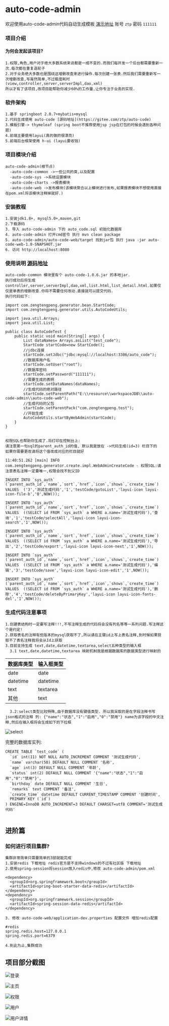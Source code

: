# auto-code-admin
欢迎使用auto-code-admin代码自动生成模板 [演示地址](http://www.zengtengpeng.com/login/gotoLogin) 账号 `ztp`  密码 `111111`

### 项目介绍
#### 为何会发起该项目?

    1.权限,角色,用户对于绝大多数系统来说都是一成不变的.而我们每开发一个后台都需要重新一次.每次都在重复造轮子
    2.对于业务绝大多数也是围绕这增删改查来进行操作.每次创建一张表.然后我们需要重新写一次增删改查,写虽然简单,不过极度耗时(view,controller,server,serverImpl,dao,xml) 
    所以才有了该项目,改项目能帮助你减少60%的工作量,让你专注于业务的实现.

### 软件架构

    1.基于 springboot 2.0.7+mybatis+mysql
    2.代码生成使用 auto-code [源码地址](https://gitee.com/ztp/auto-code)
    3.模板引擎-> thymeleaf (spring boot不推荐使用jsp jsp在打包的时候会遇到各种问题)
    4.前端主要使用layui(真的做的很漂亮)
    5.前端后台框架使用 h-ui (layui要收钱)

### 项目模块介绍

    auto-code-admin(根节点)
      -auto-code-common ->一些公共的类,以及配置
      -auto-code-sys ->系统设置模块
      -auto-code-charts ->报表模块
      -auto-code-web ->发布模块(该模块聚合以上模块进行发布,如果报表模块不想使用直接在pom.xml将该模块注释掉就好.)


### 安装教程

    1.安装jdk1.8+, mysql5.0+,maven,git 
    2.下载源码
    3. 导入 auto-code-admin 下的 auto_code.sql 初始化数据库
    4. auto-code-admin 打开cmd密令 执行 mvn clean package
    5. auto-code-admin/auto-code-web/target 找到jar包 执行 java -jar auto-code-web-1.0-SNAPSHOT.jar
    6. 访问 http://localhost:8080

### 使用说明 [源码地址](https://gitee.com/ztp/auto-code)

    auto-code-common 模块里有个 auto-code-1.0.6.jar 的本地jar.
    执行成功后将生成 controller,server,serverImpl,dao,xml,list.html,list_detail.html.如果仅仅是单表的增删改查.你将不需要任何改动.直接就可以提交代码.
    执行代码如下:
    
    
```
import com.zengtengpeng.generator.bean.StartCode;
import com.zengtengpeng.generator.utils.AutoCodeUtils;

import java.util.Arrays;
import java.util.List;

public class AutoCodeTest {
	public static void main(String[] args) {
		List dataNames= Arrays.asList("test_code");
		StartCode startCode=new StartCode();
		//jdbc连接
		startCode.setJdbc("jdbc:mysql://localhost:3306/auto_code");
		//数据库用户名
		startCode.setUser("root");
		//数据库密码
		startCode.setPassword("111111");
		//需要生成的表明
		startCode.setDataNames(dataNames);
		//生成代码的绝对路径
		startCode.setParentPath("E:\\resource\\workspaceJDB\\auto-code-admin\\auto-code-web");
		//生成代码的父包
		startCode.setParentPack("com.zengtengpeng.test");
		//开始生成
		AutoCodeUtils.startByWebAdmin(startCode);
	}
}
			  
```

    权限SQL也帮助你生成了.将打印在控制台上:
    请注意第一句sql的parent_auth_id的值, 默认我是放在 ->代码生成(id=3) 栏目下的
    如果你需要更改请将这个值改成对应的栏目就好
    
    
```
11:40:51.262 [main] INFO com.zengtengpeng.generator.create.impl.WebAdminCreateCode - 权限SQL:请注意表名注释一定要唯一,权限会找不到父ID

INSERT INTO `sys_auth` (`parent_auth_id`,`name`,`sort`,`href`,`icon`,`shows`,`create_time`) VALUES  ('3','测试生成代码','1','testCode/gotoList','layui-icon layui-icon-file-b','0',NOW());

INSERT INTO `sys_auth` (`parent_auth_id`,`name`,`sort`,`href`,`icon`,`shows`,`create_time`) VALUES  ((SELECT id FROM `sys_auth` a WHERE a.name='测试生成代码'),'查询','1','testCode/selectAll','layui-icon layui-icon-search','1',NOW());

INSERT INTO `sys_auth` (`parent_auth_id`,`name`,`sort`,`href`,`icon`,`shows`,`create_time`) VALUES  ((SELECT id FROM `sys_auth` a WHERE a.name='测试生成代码'),'导出','2','testCode/export','layui-icon layui-icon-next','1',NOW());

INSERT INTO `sys_auth` (`parent_auth_id`,`name`,`sort`,`href`,`icon`,`shows`,`create_time`) VALUES  ((SELECT id FROM `sys_auth` a WHERE a.name='测试生成代码'),'编辑','3','testCode/save','layui-icon layui-icon-edit','1',NOW());

INSERT INTO `sys_auth` (`parent_auth_id`,`name`,`sort`,`href`,`icon`,`shows`,`create_time`) VALUES  ((SELECT id FROM `sys_auth` a WHERE a.name='测试生成代码'),'删除','4','testCode/deleteByPrimaryKey','layui-icon layui-icon-fonts-del','1',NOW());
```



### 生成代码注意事项

    1.创建表结构时一定要写注释!!!,不写注释生成的代码将会没有列名等等一系列问题.写注释这个是约定!
    2.获取表名的注释有些版本的mysql获取不了,所以请在主键id上写上表名注释,到时候如果获取不了表名注释我将会从Id上获取
    3.目前支持生成 text,date,datetime,textarea,select五种类型的输入框
      3.1 text,date,datetime,textarea 映射机制我是根据数据库的数据类型进行映射的
 
数据库类型 | 输入框类型
---|---
date | date
datetime | datetime
text | textarea
其他 | text

      3.2:select类型比较特殊,由于数据库没有键值类型. 所以我采取的是在字段注释书写json格式的注释 列: {"name":"状态","1":"启用","0":"禁用"} name为该字段的中文注释,然后在输入框将会生成如下的下拉框
      
![select](http://images.zengtengpeng.com/auto-code-web/select.png)

完整的数据库实列:


```
CREATE TABLE `test_code` (
  `id` int(11) NOT NULL AUTO_INCREMENT COMMENT '测试生成代码',
  `name` varchar(50) DEFAULT NULL COMMENT '名称',
  `age` int(3) DEFAULT NULL COMMENT '年龄',
  `status` int(2) DEFAULT NULL COMMENT '{"name":"状态","1":"启用","0":"禁用"}',
  `birthday` date DEFAULT NULL COMMENT '生日',
  `remarks` text COMMENT '备注',
  `create_time` datetime DEFAULT CURRENT_TIMESTAMP COMMENT '创建时间',
  PRIMARY KEY (`id`)
) ENGINE=InnoDB AUTO_INCREMENT=3 DEFAULT CHARSET=utf8 COMMENT='测试生成代码'
			
```

## 进阶篇

### 如何进行项目集群?

    集群非常简单只需要简单的3部就能完成
    1.安装redis 下载地址 redis官方是不支持windows的不过有社区版 下载地址
    2.使用spring-session将session放入redis中,修改 auto-code-admin/pom.xml
    
```
<dependency>
  <groupId>org.springframework.boot</groupId>
  <artifactId>spring-boot-starter-data-redis</artifactId>
</dependency>
<dependency>
  <groupId>org.springframework.session</groupId>
  <artifactId>spring-session-data-redis</artifactId>
</dependency>
```

    3. 修改 auto-code-web/application-dev.properties 配置文件 增加redis配置


```
#redis
spring.redis.host=127.0.0.1
spring.redis.port=6379
```

    4.到此为止,集群成功


## 项目部分截图


![登录](http://images.zengtengpeng.com/auto-code-web/login.png)

![主页](http://images.zengtengpeng.com/auto-code-web/welcome.png)

![权限](http://images.zengtengpeng.com/auto-code-web/auth.png)

![用户](http://images.zengtengpeng.com/auto-code-web/user.png)

![用户详情](http://images.zengtengpeng.com/auto-code-web/user_detail.png)